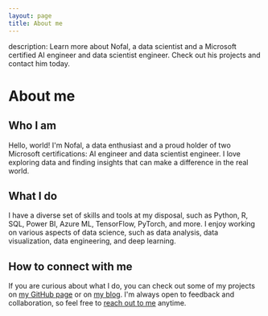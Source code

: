 ```yaml
---
layout: page
title: About me
---
```

description: Learn more about Nofal, a data scientist and a Microsoft certified AI engineer and data scientist engineer. Check out his projects and contact him today.

# About me

## Who I am
Hello, world! I'm Nofal, a data enthusiast and a proud holder of two Microsoft certifications: AI engineer and data scientist engineer. I love exploring data and finding insights that can make a difference in the real world.

## What I do
I have a diverse set of skills and tools at my disposal, such as Python, R, SQL, Power BI, Azure ML, TensorFlow, PyTorch, and more. I enjoy working on various aspects of data science, such as data analysis, data visualization, data engineering, and deep learning.

## How to connect with me
If you are curious about what I do, you can check out some of my projects on [my GitHub page](https://github.com/nofal82) or on [my blog](https://nofal82.github.io/blog). I'm always open to feedback and collaboration, so feel free to [reach out to me](https://nofal82.github.io/contact) anytime.

